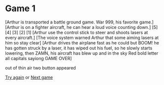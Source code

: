 # Game 1
[Arthur is transported a battle ground game. War 999, his favorite game.]
[Arthur is on a fighter aircraft, he can hear a loud voice counting down.]
[5]
[4]
[3]
[2]
[1]
[Arthur use the control stick to steer and shoots lasers at every aircraft.]
[The voice system warned Arthur that some aiming lasers at him so stay clear]
[Arthur drives the airplane fast as he could but BOOM! he has gotten struck by a laser, it has wiped out his fuel, so he slowly starts lowering, then ZAMN, his aircraft has blew up and in the sky Red bold letter all capitals sayiong GAME OVER]

 out of thin air two button appeared

 [Try again](Try-again-war.md) or [Next game](Next-game.md)

